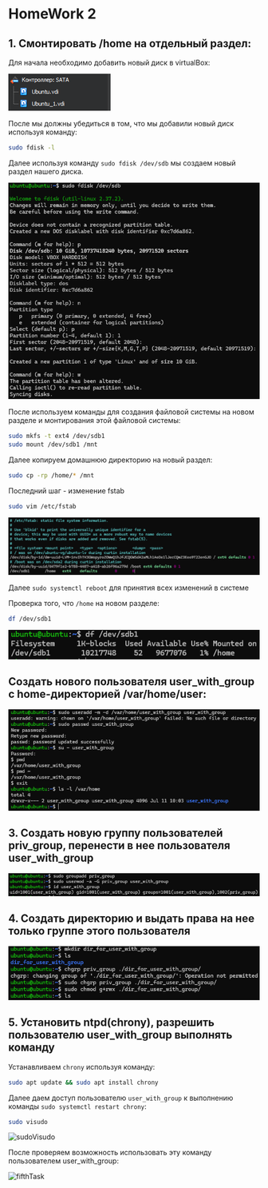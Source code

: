 # HomeWork 2

## 1. Смонтировать /home на отдельный раздел:

Для начала необходимо добавить новый диск в virtualBox:

![second_hard](screenshots/second_hard.png)

После мы должны убедиться в том, что мы добавили новый диск используя команду:

```bash
sudo fdisk -l
```

Далее используя команду ```sudo fdisk /dev/sdb``` мы создаем новый раздел нашего диска.

![creatingNewPartition](screenshots/creatingNewPartition.png)

После используем команды для создания файловой системы на новом разделе и монтирования этой файловой системы:

```bash
sudo mkfs -t ext4 /dev/sdb1
sudo mount /dev/sdb1 /mnt
```

Далее копируем домашнюю директорию на новый раздел:

```bash
sudo cp -rp /home/* /mnt
```

Последний шаг - изменение fstab

```bash
sudo vim /etc/fstab
```

![editingFstab](screenshots/editingFstab.png)

Далее ```sudo systemctl reboot``` для принятия всех изменений в системе

Проверка того, что ```/home``` на новом разделе:

```bash
df /dev/sdb1
```

![lastCheckHome](screenshots/lastCheckHome.png)

## Создать нового пользователя user_with_group с home-директорией /var/home/user:

![secondTask](screenshots/secondTask.png)

## 3. Создать новую группу пользователей priv_group, перенести в нее пользователя user_with_group

![thirdTask](screenshots/thirdTask.png)

## 4. Cоздать директорию и выдать права на нее только группе этого пользователя

![fourthTask](screenshots/fourthTask.png)

## 5. Установить ntpd(chrony), разрешить пользователю user_with_group выполнять команду 

Устанавливаем ```chrony``` используя команду:

```bash
sudo apt update && sudo apt install chrony
```

Далее даем доступ пользователю ```user_with_group``` к выполнению команды ```sudo systemctl restart chrony```:

```bash
sudo visudo
```

![sudoVisudo](/assets/sudoVisudo.png)

После проверяем возможность использовать эту команду пользователем user_with_group:

![fifthTask](/assets/fifthTask.png)
